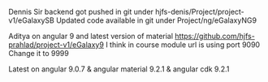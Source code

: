 Dennis
Sir backend got pushed in git under hjfs-denis/Project/project-v1/eGalaxySB
Updated code available in git under Project/ng/eGalaxyNG9

Aditya
on angular 9 and latest version of material
https://github.com/hjfs-prahlad/project-v1/eGalaxy9
I think in course module url is using port 9090
 Change it to 9999

 Latest on angular 9.0.7 & angular material 9.2.1 & angular cdk 9.2.1